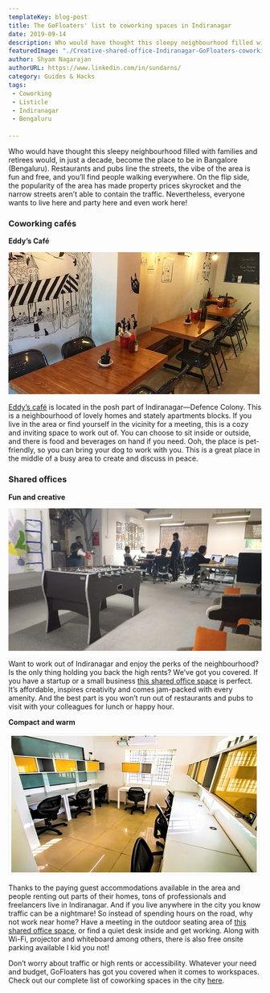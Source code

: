 ```yaml
---
templateKey: blog-post
title: The GoFloaters' list to coworking spaces in Indiranagar
date: 2019-09-14
description: Who would have thought this sleepy neighbourhood filled with families and retirees would, in just a decade, become the place to be in Bangalore (Bengaluru).
featuredImage: "./Creative-shared-office-Indiranagar-GoFloaters-coworking-spaces.jpg"
author: Shyam Nagarajan
authorURL: https://www.linkedin.com/in/sundarns/
category: Guides & Hacks
tags:
 - Coworking
 - Listicle
 - Indiranagar
 - Bengaluru

---
```


<!--StartFragment-->

Who would have thought this sleepy neighbourhood filled with families and retirees would, in just a decade, become the place to be in Bangalore (Bengaluru). Restaurants and pubs line the streets, the vibe of the area is fun and free, and you’ll find people walking everywhere. On the flip side, the popularity of the area has made property prices skyrocket and the narrow streets aren’t able to contain the traffic. Nevertheless, everyone wants to live here and party here and even work here!

### Coworking cafés

**Eddy’s Café**

![Eddys-Cafe-Indiranagar-GoFloaters-Coworking-cafe](./Eddys-Cafe-Indiranagar-GoFloaters-Coworking-cafe.jpeg)

[Eddy’s café](https://app.gofloaters.com/#/home/explore/spacedetail/-LaWLa8Qeny4oKU98-Ny) is located in the posh part of Indiranagar—Defence Colony. This is a neighbourhood of lovely homes and stately apartments blocks. If you live in the area or find yourself in the vicinity for a meeting, this is a cozy and inviting space to work out of. You can choose to sit inside or outside, and there is food and beverages on hand if you need. Ooh, the place is pet-friendly, so you can bring your dog to work with you. This is a great place in the middle of a busy area to create and discuss in peace.

### Shared offices

**Fun and creative**

![Creative-shared-office-Indiranagar-GoFloaters-coworking-spaces](./Creative-shared-office-Indiranagar-GoFloaters-coworking-spaces.jpg)

Want to work out of Indiranagar and enjoy the perks of the neighbourhood? Is the only thing holding you back the high rents? We’ve got you covered. If you have a startup or a small business [this shared office space](https://app.gofloaters.com/#/home/explore/spacedetail/-LftQjh0hqoqk-I1zxMh) is perfect. It’s affordable, inspires creativity and comes jam-packed with every amenity. And the best part is you won’t run out of restaurants and pubs to visit with your colleagues for lunch or happy hour.

**Compact and warm**

![Compact-shared-office-Indiranagar-GoFloaters-coworking-spaces](./Compact-shared-office-Indiranagar-GoFloaters-coworking-spaces.jpg)

Thanks to the paying guest accommodations available in the area and people renting out parts of their homes, tons of professionals and freelancers live in Indiranagar. And if you live anywhere in the city you know traffic can be a nightmare! So instead of spending hours on the road, why not work near home? Have a meeting in the outdoor seating area of [this shared office space](https://app.gofloaters.com/#/home/explore/spacedetail/-LdSiETFtRn_f0l87257), or find a quiet desk inside and get working. Along with Wi-Fi, projector and whiteboard among others, there is also free onsite parking available I kid you not!

Don’t worry about traffic or high rents or accessibility. Whatever your need and budget, GoFloaters has got you covered when it comes to workspaces. Check out our complete list of coworking spaces in the city [here](https://www.gofloaters.com/cafe-coworking?location=Bengaluru).

<!--EndFragment-->
